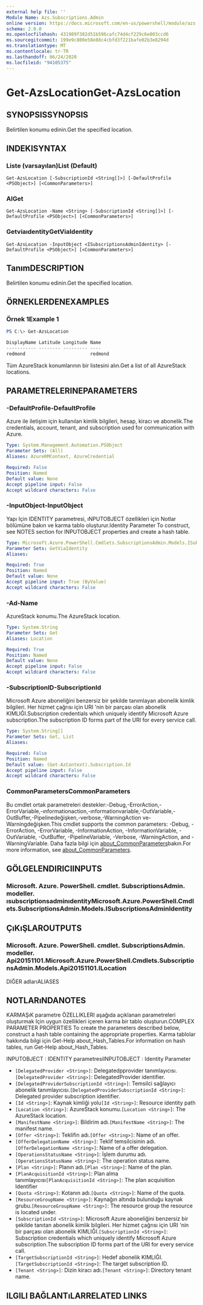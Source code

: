 ```yaml
---
external help file: ''
Module Name: Azs.Subscriptions.Admin
online version: https://docs.microsoft.com/en-us/powershell/module/azs.subscriptions.admin/get-azslocation
schema: 2.0.0
ms.openlocfilehash: 431989f382d51b596cafc74d4cf229c6e803ccd6
ms.sourcegitcommit: 199e9c800e58e88c4cbfd3f221bafe02b3e8294d
ms.translationtype: MT
ms.contentlocale: tr-TR
ms.lasthandoff: 06/24/2020
ms.locfileid: "94105375"
---
```

# <span data-ttu-id="9543c-101">Get-AzsLocation</span><span class="sxs-lookup"><span data-stu-id="9543c-101">Get-AzsLocation</span></span>

## <span data-ttu-id="9543c-102">SYNOPSIS</span><span class="sxs-lookup"><span data-stu-id="9543c-102">SYNOPSIS</span></span>
<span data-ttu-id="9543c-103">Belirtilen konumu edinin.</span><span class="sxs-lookup"><span data-stu-id="9543c-103">Get the specified location.</span></span>

## <span data-ttu-id="9543c-104">INDEKI</span><span class="sxs-lookup"><span data-stu-id="9543c-104">SYNTAX</span></span>

### <span data-ttu-id="9543c-105">Liste (varsayılan)</span><span class="sxs-lookup"><span data-stu-id="9543c-105">List (Default)</span></span>
```
Get-AzsLocation [-SubscriptionId <String[]>] [-DefaultProfile <PSObject>] [<CommonParameters>]
```

### <span data-ttu-id="9543c-106">Al</span><span class="sxs-lookup"><span data-stu-id="9543c-106">Get</span></span>
```
Get-AzsLocation -Name <String> [-SubscriptionId <String[]>] [-DefaultProfile <PSObject>] [<CommonParameters>]
```

### <span data-ttu-id="9543c-107">Getviaıdentity</span><span class="sxs-lookup"><span data-stu-id="9543c-107">GetViaIdentity</span></span>
```
Get-AzsLocation -InputObject <ISubscriptionsAdminIdentity> [-DefaultProfile <PSObject>] [<CommonParameters>]
```

## <span data-ttu-id="9543c-108">Tanım</span><span class="sxs-lookup"><span data-stu-id="9543c-108">DESCRIPTION</span></span>
<span data-ttu-id="9543c-109">Belirtilen konumu edinin.</span><span class="sxs-lookup"><span data-stu-id="9543c-109">Get the specified location.</span></span>

## <span data-ttu-id="9543c-110">ÖRNEKLERDEN</span><span class="sxs-lookup"><span data-stu-id="9543c-110">EXAMPLES</span></span>

### <span data-ttu-id="9543c-111">Örnek 1</span><span class="sxs-lookup"><span data-stu-id="9543c-111">Example 1</span></span>
```powershell
PS C:\> Get-AzsLocation

DisplayName Latitude Longitude Name   
----------- -------- --------- ----   
redmond                        redmond
```

<span data-ttu-id="9543c-112">Tüm AzureStack konumlarının bir listesini alın.</span><span class="sxs-lookup"><span data-stu-id="9543c-112">Get a list of all AzureStack locations.</span></span>

## <span data-ttu-id="9543c-113">PARAMETRELERINE</span><span class="sxs-lookup"><span data-stu-id="9543c-113">PARAMETERS</span></span>

### <span data-ttu-id="9543c-114">-DefaultProfile</span><span class="sxs-lookup"><span data-stu-id="9543c-114">-DefaultProfile</span></span>
<span data-ttu-id="9543c-115">Azure ile iletişim için kullanılan kimlik bilgileri, hesap, kiracı ve abonelik.</span><span class="sxs-lookup"><span data-stu-id="9543c-115">The credentials, account, tenant, and subscription used for communication with Azure.</span></span>

```yaml
Type: System.Management.Automation.PSObject
Parameter Sets: (All)
Aliases: AzureRMContext, AzureCredential

Required: False
Position: Named
Default value: None
Accept pipeline input: False
Accept wildcard characters: False

```

### <span data-ttu-id="9543c-116">-InputObject</span><span class="sxs-lookup"><span data-stu-id="9543c-116">-InputObject</span></span>
<span data-ttu-id="9543c-117">Yapı Için IDENTITY parametresi, ıNPUTOBJECT özellikleri için Notlar bölümüne bakın ve karma tablo oluşturur.</span><span class="sxs-lookup"><span data-stu-id="9543c-117">Identity Parameter To construct, see NOTES section for INPUTOBJECT properties and create a hash table.</span></span>

```yaml
Type: Microsoft.Azure.PowerShell.Cmdlets.SubscriptionsAdmin.Models.ISubscriptionsAdminIdentity
Parameter Sets: GetViaIdentity
Aliases:

Required: True
Position: Named
Default value: None
Accept pipeline input: True (ByValue)
Accept wildcard characters: False

```

### <span data-ttu-id="9543c-118">-Ad</span><span class="sxs-lookup"><span data-stu-id="9543c-118">-Name</span></span>
<span data-ttu-id="9543c-119">AzureStack konumu.</span><span class="sxs-lookup"><span data-stu-id="9543c-119">The AzureStack location.</span></span>

```yaml
Type: System.String
Parameter Sets: Get
Aliases: Location

Required: True
Position: Named
Default value: None
Accept pipeline input: False
Accept wildcard characters: False

```

### <span data-ttu-id="9543c-120">-SubscriptionID</span><span class="sxs-lookup"><span data-stu-id="9543c-120">-SubscriptionId</span></span>
<span data-ttu-id="9543c-121">Microsoft Azure aboneliğini benzersiz bir şekilde tanımlayan abonelik kimlik bilgileri. Her hizmet çağrısı için URI 'nin bir parçası olan abonelik KIMLIĞI.</span><span class="sxs-lookup"><span data-stu-id="9543c-121">Subscription credentials which uniquely identify Microsoft Azure subscription.The subscription ID forms part of the URI for every service call.</span></span>

```yaml
Type: System.String[]
Parameter Sets: Get, List
Aliases:

Required: False
Position: Named
Default value: (Get-AzContext).Subscription.Id
Accept pipeline input: False
Accept wildcard characters: False

```

### <span data-ttu-id="9543c-122">CommonParameters</span><span class="sxs-lookup"><span data-stu-id="9543c-122">CommonParameters</span></span>
<span data-ttu-id="9543c-123">Bu cmdlet ortak parametreleri destekler:-Debug,-ErrorAction,-ErrorVariable,-ınformationaction,-ınformationvariable,-OutVariable,-OutBuffer,-Pipelinedeğişken,-verbose,-WarningAction ve-Warningdeğişken.</span><span class="sxs-lookup"><span data-stu-id="9543c-123">This cmdlet supports the common parameters: -Debug, -ErrorAction, -ErrorVariable, -InformationAction, -InformationVariable, -OutVariable, -OutBuffer, -PipelineVariable, -Verbose, -WarningAction, and -WarningVariable.</span></span> <span data-ttu-id="9543c-124">Daha fazla bilgi için [about_CommonParameters](http://go.microsoft.com/fwlink/?LinkID=113216)bakın.</span><span class="sxs-lookup"><span data-stu-id="9543c-124">For more information, see [about_CommonParameters](http://go.microsoft.com/fwlink/?LinkID=113216).</span></span>

## <span data-ttu-id="9543c-125">GÖLGELENDIRICI</span><span class="sxs-lookup"><span data-stu-id="9543c-125">INPUTS</span></span>

### <span data-ttu-id="9543c-126">Microsoft. Azure. PowerShell. cmdlet. SubscriptionsAdmin. modeller. ısubscriptionsadminıdentity</span><span class="sxs-lookup"><span data-stu-id="9543c-126">Microsoft.Azure.PowerShell.Cmdlets.SubscriptionsAdmin.Models.ISubscriptionsAdminIdentity</span></span>

## <span data-ttu-id="9543c-127">ÇıKıŞLAR</span><span class="sxs-lookup"><span data-stu-id="9543c-127">OUTPUTS</span></span>

### <span data-ttu-id="9543c-128">Microsoft. Azure. PowerShell. cmdlet. SubscriptionsAdmin. modeller. Api20151101.</span><span class="sxs-lookup"><span data-stu-id="9543c-128">Microsoft.Azure.PowerShell.Cmdlets.SubscriptionsAdmin.Models.Api20151101.ILocation</span></span>

<span data-ttu-id="9543c-129">DIĞER adları</span><span class="sxs-lookup"><span data-stu-id="9543c-129">ALIASES</span></span>

## <span data-ttu-id="9543c-130">NOTLARıNDA</span><span class="sxs-lookup"><span data-stu-id="9543c-130">NOTES</span></span>

<span data-ttu-id="9543c-131">KARMAŞıK parametre ÖZELLIKLERI aşağıda açıklanan parametreleri oluşturmak Için uygun özellikleri içeren karma bir tablo oluşturun.</span><span class="sxs-lookup"><span data-stu-id="9543c-131">COMPLEX PARAMETER PROPERTIES To create the parameters described below, construct a hash table containing the appropriate properties.</span></span> <span data-ttu-id="9543c-132">Karma tablolar hakkında bilgi için Get-Help about_Hash_Tables.</span><span class="sxs-lookup"><span data-stu-id="9543c-132">For information on hash tables, run Get-Help about_Hash_Tables.</span></span>

<span data-ttu-id="9543c-133">INPUTOBJECT <ISubscriptionsAdminIdentity> : IDENTITY parametresi</span><span class="sxs-lookup"><span data-stu-id="9543c-133">INPUTOBJECT <ISubscriptionsAdminIdentity>: Identity Parameter</span></span>
  - <span data-ttu-id="9543c-134">`[DelegatedProvider <String>]`: Delegatedpprovider tanımlayıcısı.</span><span class="sxs-lookup"><span data-stu-id="9543c-134">`[DelegatedProvider <String>]`: DelegatedProvider identifier.</span></span>
  - <span data-ttu-id="9543c-135">`[DelegatedProviderSubscriptionId <String>]`: Temsilci sağlayıcı abonelik tanımlayıcısı.</span><span class="sxs-lookup"><span data-stu-id="9543c-135">`[DelegatedProviderSubscriptionId <String>]`: Delegated provider subscription identifier.</span></span>
  - <span data-ttu-id="9543c-136">`[Id <String>]`: Kaynak kimliği yolu</span><span class="sxs-lookup"><span data-stu-id="9543c-136">`[Id <String>]`: Resource identity path</span></span>
  - <span data-ttu-id="9543c-137">`[Location <String>]`: AzureStack konumu.</span><span class="sxs-lookup"><span data-stu-id="9543c-137">`[Location <String>]`: The AzureStack location.</span></span>
  - <span data-ttu-id="9543c-138">`[ManifestName <String>]`: Bildirim adı.</span><span class="sxs-lookup"><span data-stu-id="9543c-138">`[ManifestName <String>]`: The manifest name.</span></span>
  - <span data-ttu-id="9543c-139">`[Offer <String>]`: Teklifin adı.</span><span class="sxs-lookup"><span data-stu-id="9543c-139">`[Offer <String>]`: Name of an offer.</span></span>
  - <span data-ttu-id="9543c-140">`[OfferDelegationName <String>]`: Teklif temsilcisinin adı.</span><span class="sxs-lookup"><span data-stu-id="9543c-140">`[OfferDelegationName <String>]`: Name of a offer delegation.</span></span>
  - <span data-ttu-id="9543c-141">`[OperationsStatusName <String>]`: İşlem durumu adı.</span><span class="sxs-lookup"><span data-stu-id="9543c-141">`[OperationsStatusName <String>]`: The operation status name.</span></span>
  - <span data-ttu-id="9543c-142">`[Plan <String>]`: Planın adı.</span><span class="sxs-lookup"><span data-stu-id="9543c-142">`[Plan <String>]`: Name of the plan.</span></span>
  - <span data-ttu-id="9543c-143">`[PlanAcquisitionId <String>]`: Plan alma tanımlayıcısı</span><span class="sxs-lookup"><span data-stu-id="9543c-143">`[PlanAcquisitionId <String>]`: The plan acquisition Identifier</span></span>
  - <span data-ttu-id="9543c-144">`[Quota <String>]`: Kotanın adı.</span><span class="sxs-lookup"><span data-stu-id="9543c-144">`[Quota <String>]`: Name of the quota.</span></span>
  - <span data-ttu-id="9543c-145">`[ResourceGroupName <String>]`: Kaynağın altında bulunduğu kaynak grubu.</span><span class="sxs-lookup"><span data-stu-id="9543c-145">`[ResourceGroupName <String>]`: The resource group the resource is located under.</span></span>
  - <span data-ttu-id="9543c-146">`[SubscriptionId <String>]`: Microsoft Azure aboneliğini benzersiz bir şekilde tanıtan abonelik kimlik bilgileri. Her hizmet çağrısı için URI 'nin bir parçası olan abonelik KIMLIĞI.</span><span class="sxs-lookup"><span data-stu-id="9543c-146">`[SubscriptionId <String>]`: Subscription credentials which uniquely identify Microsoft Azure subscription.The subscription ID forms part of the URI for every service call.</span></span>
  - <span data-ttu-id="9543c-147">`[TargetSubscriptionId <String>]`: Hedef abonelik KIMLIĞI.</span><span class="sxs-lookup"><span data-stu-id="9543c-147">`[TargetSubscriptionId <String>]`: The target subscription ID.</span></span>
  - <span data-ttu-id="9543c-148">`[Tenant <String>]`: Dizin kiracı adı.</span><span class="sxs-lookup"><span data-stu-id="9543c-148">`[Tenant <String>]`: Directory tenant name.</span></span>

## <span data-ttu-id="9543c-149">ILGILI BAĞLANTıLAR</span><span class="sxs-lookup"><span data-stu-id="9543c-149">RELATED LINKS</span></span>

